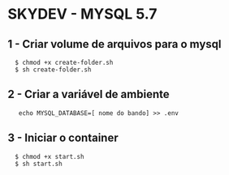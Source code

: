 # SKYDEV - MYSQL 5.7

## 1 - Criar volume de arquivos para o mysql
```
  $ chmod +x create-folder.sh
  $ sh create-folder.sh
```

## 2 - Criar a variável de ambiente
```echo MYSQL_PASS=[ sua senha ] >> .env
   echo MYSQL_DATABASE=[ nome do bando] >> .env
```

## 3 - Iniciar o container
```
  $ chmod +x start.sh
  $ sh start.sh
```